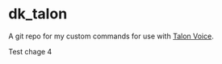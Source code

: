 # dk_talon
A git repo for my custom commands for use with [Talon Voice](https://talonvoice.com/).

Test chage 4